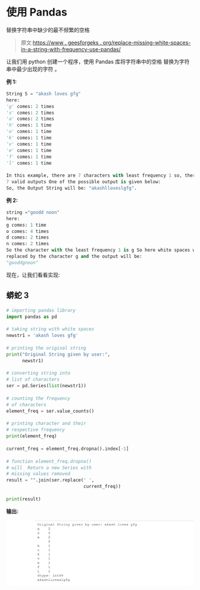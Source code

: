 # 使用 Pandas

替换字符串中缺少的最不频繁的空格

> 原文:[https://www . geesforgeks . org/replace-missing-white-spaces-in-a-string-with-frequency-use-pandas/](https://www.geeksforgeeks.org/replace-missing-white-spaces-in-a-string-with-the-least-frequent-character-using-pandas/)

让我们用 python 创建一个程序，使用 Pandas 库将字符串中的空格
替换为字符串中最少出现的字符
。

**例 1:**

```py
String S = "akash loves gfg" 
here:
'g' comes: 2 times
's' comes: 2 times
'a' comes: 2 times
'h' comes: 1 time 
'o' comes: 1 time 
'k' comes: 1 time 
'v' comes: 1 time 
'e' comes: 1 time 
'f' comes: 1 time 
'l' comes: 1 time 

In this example, there are 7 characters with least frequency 1 so, there can be
7 valid outputs One of the possible output is given below: 
So, the Output String will be: "akashlloveslgfg".
```

**例 2:**

```py
string ="goodd noon" 
here:
g comes: 1 time 
o comes: 4 times 
d comes: 2 times 
n comes: 2 times 
So the character with the least frequency 1 is g So here white spaces will be 
replaced by the character g and the output will be: 
"gooddgnoon" 
```

现在，让我们看看实现:

## 蟒蛇 3

```py
# importing pandas library
import pandas as pd

# taking string with white spaces
newstr1 = 'akash loves gfg'

# printing the original string
print("Original String given by user:",
      newstr1)

# converting string into
# list of characters
ser = pd.Series(list(newstr1))

# counting the frequency
# of characters
element_freq = ser.value_counts()

# printing character and their
# respective frequency
print(element_freq)

current_freq = element_freq.dropna().index[-1]

# function element_freq.dropna()
# will  Return a new Series with
# missing values removed
result = "".join(ser.replace(' ',
                             current_freq))

print(result)
```

**输出:**

![Output](img/e2933d727de1c1b32c4580cc17004768.png)